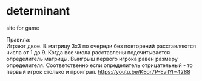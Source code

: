 # determinant
site for game

Правила:  
Играют двое. В матрицу 3х3 по очереди без повторений расставляются числа от 1 до 9. Когда все числа расставлены подсчитывается определитель матрицы. Выигрыш первого игрока равен размеру определителя. Соответственно если определитель отрицательный - то первый игрок столько и проиграл. https://youtu.be/KEor7P-EviI?t=4288

